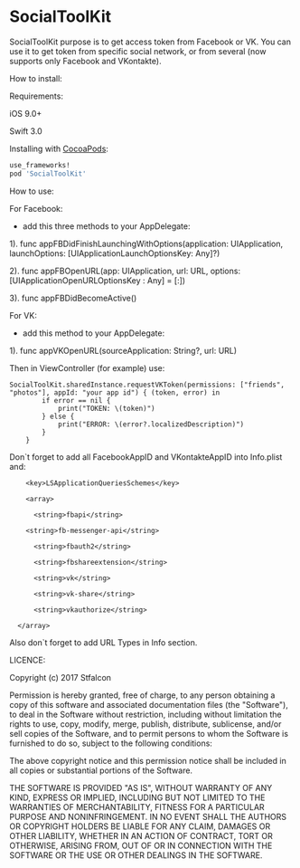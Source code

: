 # SocialToolKit
SocialToolKit purpose is to get access token from Facebook or VK. You can use it to get token from specific social network, or from several (now supports only Facebook and VKontakte).

How to install:

Requirements:

iOS 9.0+

Swift 3.0

Installing with [CocoaPods](https://cocoapods.org):

```ruby
use_frameworks!
pod 'SocialToolKit'
```

How to use:

For Facebook:

- add this three methods to your AppDelegate:

1). func appFBDidFinishLaunchingWithOptions(application: UIApplication, launchOptions: [UIApplicationLaunchOptionsKey: Any]?)

2). func appFBOpenURL(app: UIApplication, url: URL, options: [UIApplicationOpenURLOptionsKey : Any] = [:])

3). func appFBDidBecomeActive()

For VK:

- add this method to your AppDelegate:

1). func appVKOpenURL(sourceApplication: String?, url: URL)

Then in ViewController (for example) use:


	SocialToolKit.sharedInstance.requestVKToken(permissions: ["friends", "photos"], appId: "your app id") { (token, error) in
            if error == nil {
                print("TOKEN: \(token)")
            } else {
                print("ERROR: \(error?.localizedDescription)")
            }
        }
				
Don`t forget to add all FacebookAppID and VKontakteAppID into Info.plist and:


		<key>LSApplicationQueriesSchemes</key> 
 
    	<array>		  
	
 		  <string>fbapi</string>
		
 	  	<string>fb-messenger-api</string>
		
 		  <string>fbauth2</string>
		
 		  <string>fbshareextension</string>
		
 		  <string>vk</string>
		
 		  <string>vk-share</string>
		
 		  <string>vkauthorize</string>
		
	  </array>
	 
Also don`t forget to add URL Types in Info section.

LICENCE:

 Copyright (c) 2017 Stfalcon

 Permission is hereby granted, free of charge, to any person obtaining a copy
 of this software and associated documentation files (the "Software"), to deal
 in the Software without restriction, including without limitation the rights
 to use, copy, modify, merge, publish, distribute, sublicense, and/or sell
 copies of the Software, and to permit persons to whom the Software is
 furnished to do so, subject to the following conditions:

 The above copyright notice and this permission notice shall be included in
 all copies or substantial portions of the Software.

 THE SOFTWARE IS PROVIDED "AS IS", WITHOUT WARRANTY OF ANY KIND, EXPRESS OR
 IMPLIED, INCLUDING BUT NOT LIMITED TO THE WARRANTIES OF MERCHANTABILITY,
 FITNESS FOR A PARTICULAR PURPOSE AND NONINFRINGEMENT. IN NO EVENT SHALL THE
 AUTHORS OR COPYRIGHT HOLDERS BE LIABLE FOR ANY CLAIM, DAMAGES OR OTHER
 LIABILITY, WHETHER IN AN ACTION OF CONTRACT, TORT OR OTHERWISE, ARISING FROM,
 OUT OF OR IN CONNECTION WITH THE SOFTWARE OR THE USE OR OTHER DEALINGS IN
 THE SOFTWARE.

	
